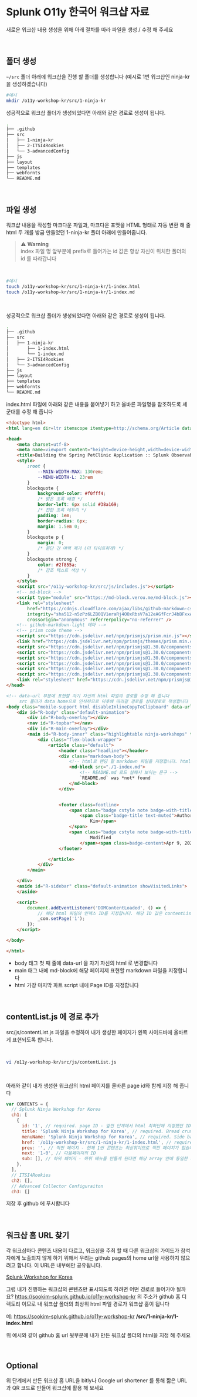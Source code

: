 # Splunk O11y 한국어 워크샵 자료

새로운 워크샵 내용 생성을 위해 아래 절차를 따라 파일을 생성 / 수정 해 주세요

<br>

## 폴더 생성

`~/src` 폴더 아래에 워크샵을 진행 할 폴더를 생성합니다 (예시로 1번 워크샵인 ninja-kr을 생성하겠습니다)

```bash
#예시
mkdir /o11y-workshop-kr/src/1-ninja-kr
```

성공적으로 워크샵 폴더가 생성되었다면 아래와 같은 경로로 생성이 됩니다.

```bash
.
├── .github
├── src
│   ├── 1-ninja-kr
│   ├── 2-ITSI4Rookies
│   └── 3-advancedConfig
├── js
├── layout
├── templates
├── webfornts
└── README.md

```

<br>

## 파일 생성

워크샵 내용을 작성할 마크다운 파일과, 마크다운 포맷을 HTML 형태로 자동 변환 해 줄 html 두 개를 방금 만들었던 1-ninja-kr 폴더 아래에 만들어줍니다.
<br>

> ⚠️ **Warning** <br>
> index 파일 명 앞부분에 prefix로 들어가는 id 값은 항상 자신이 위치한 폴더의 id 를 따라갑니다

<br>

```bash
#예시
touch /o11y-workshop-kr/src/1-ninja-kr/1-index.html
touch /o11y-workshop-kr/src/1-ninja-kr/1-index.md
```

<br>

성공적으로 워크샵 폴더가 생성되었다면 아래와 같은 경로로 생성이 됩니다.

```bash
.
├── .github
├── src
│   ├── 1-ninja-kr
│       ├── 1-index.html
│       └── 1-index.md
│   ├── 2-ITSI4Rookies
│   └── 3-advancedConfig
├── js
├── layout
├── templates
├── webfornts
└── README.md

```

index.html 파일에 아래와 같은 내용을 붙여넣기 하고 올바른 파일명을 참조하도록 세 군대를 수정 해 줍니다

```html
<!doctype html>
<html lang=en dir=ltr itemscope itemtype=http://schema.org/Article data-r-output-format=html>

<head>
    <meta charset=utf-8>
    <meta name=viewport content="height=device-height,width=device-width,initial-scale=1,minimum-scale=1">
    <title>Building the Spring PetClinic Application :: Splunk Observability Cloud Workshops</title>
    <style>
        :root {
            --MAIN-WIDTH-MAX: 130rem;
            --MENU-WIDTH-L: 23rem
        }
        blockquote {
            background-color: #f0fff4;
            /* 밝은 초록 배경 */
            border-left: 6px solid #38a169;
            /* 진한 초록 테두리 */
            padding: 1em;
            border-radius: 6px;
            margin: 1.5em 0;
        }
        blockquote p {
            margin: 0;
            /* 문단 간 여백 제거 (더 타이트하게) */
        }
        blockquote strong {
            color: #2f855a;
            /* 강조 텍스트 색상 */
        }
    </style>
    <script src="/o11y-workshop-kr/src/js/includes.js"></script>
    <!-- md-block -->
    <script type="module" src="https://md-block.verou.me/md-block.js"></script>
    <link rel="stylesheet"
        href="https://cdnjs.cloudflare.com/ajax/libs/github-markdown-css/5.2.0/github-markdown-light.css"
        integrity="sha512-n5zPz6LZB0QV1eraRj4OOxRbsV7a12eAGfFcrJ4bBFxxAwwYDp542z5M0w24tKPEhKk2QzjjIpR5hpOjJtGGoA=="
        crossorigin="anonymous" referrerpolicy="no-referrer" />
    <!-- github-markdown-light 테마 -->
    <!-- prism code theme -->
    <script src="https://cdn.jsdelivr.net/npm/prismjs/prism.min.js"></script>
    <link href="https://cdn.jsdelivr.net/npm/prismjs/themes/prism.min.css" rel="stylesheet">
    <script src="https://cdn.jsdelivr.net/npm/prismjs@1.30.0/components/prism-bash.min.js"></script>
    <script src="https://cdn.jsdelivr.net/npm/prismjs@1.30.0/components/prism-javascript.min.js"></script>
    <script src="https://cdn.jsdelivr.net/npm/prismjs@1.30.0/components/prism-python.min.js"></script>
    <script src="https://cdn.jsdelivr.net/npm/prismjs@1.30.0/components/prism-json.min.js"></script>
    <script src="https://cdn.jsdelivr.net/npm/prismjs@1.30.0/components/prism-yaml.min.js"></script>
    <script src="https://cdn.jsdelivr.net/npm/prismjs@1.30.0/components/prism-go.min.js"></script>
    <link rel="stylesheet" href="https://cdn.jsdelivr.net/npm/prismjs@1.30.0/themes/prism.min.css">
</head>

<!-- data-url 부분에 표현할 자기 자신의 html 파일의 경로를 수정 해 줍니다
     src 폴더가 data home으로 인식하므로 이후에 따라갈 경로를 상대경로로 작성합니다 -->
<body class="mobile-support html disableInlineCopyToClipboard" data-url="1-ninja-kr/1-index.html">
    <div id="R-body" class="default-animation">
        <div id="R-body-overlay"></div>
        <nav id="R-topbar"></nav>
        <div id="R-main-overlay"></div>
        <main id="R-body-inner" class="highlightable ninja-workshops" tabindex=-1>
            <div class="flex-block-wrapper">
                <article class="default">
                    <header class="headline"></header>
                    <div class="markdown-body">
                        <!-- html로 랜딩 할 markdown 파일을 지정합니다. html과 md는 항상 같은 경로에 있을 것이므로 ./ 이후에 인덱스 파일 이름만 좀 신경써서 적어줍니다 -->
                        <md-block src="./1-index.md">
                            <!-- README.md 로드 실패시 보이는 문구 -->
                            `README.md` was *not* found
                        </md-block>
                    </div>


                    <footer class=footline>
                        <span class="badge cstyle note badge-with-title">
                            <span class="badge-title text-muted">Authors</span><span class="badge-content">SooKyung
                                Kim</span>
                        </span>
                        <span class="badge cstyle note badge-with-title"><span class=badge-title class=text-muted>Last
                                Modified
                            </span><span class=badge-content>Apr 9, 2025</span></span>
                    </footer>

                </article>
            </div>
        </main>

    </div>
    <aside id="R-sidebar" class="default-animation showVisitedLinks">
    </aside>

    <script>
        document.addEventListener('DOMContentLoaded', () => {
            // 해당 html 파일의 인덱스 ID를 지정합니다. 해당 ID 값은 contentList.js 파일에도 적용되므로 유니크하게 적어줍니다
            _com.setPage('1');
        });
    </script>

</body>

</html>
```

- body 태그 첫 째 줄에 data-url 을 자기 자신의 html 로 변경합니다
- main 태그 내에 md-block에 해당 페이지제 표현할 markdown 파일을 지정합니다
- html 가장 마지막 파트 script 내에 Page ID를 지정합니다

<br>

## contentList.js 에 경로 추가

src/js/contentList.js 파일을 수정하여 내가 생성한 페이지가 왼쪽 사이드바에 올바르게 표현되도록 합니다.

<br>

```bash
vi /o11y-workshop-kr/src/js/contentList.js
```

<br>

아래와 같이 내가 생성한 워크샵의 html 페이지를 올바른 page id와 함께 지정 해 줍니다

```js
var CONTENTS = {
  // Splunk Ninja Workshop for Korea
  ch1: [
    {
      id: '1', // required. page ID - 앞전 단계에서 html 최하단에 지정했던 ID를 적어줍니다
      title: 'Splunk Ninja Workshop for Korea', // required. Bread crumbs text
      menuName: 'Splunk Ninja Workshop for Korea', // required. Side bar text
      href: '/o11y-workshop-kr/src/1-ninja-kr/1-index.html', // required. HTML file path. 사이드바 메뉴를 눌렀을때 표현될 html 파일 경로입니다.
      prev: '', // 직전 페이지 - 현재 1번 콘텐츠는 최상위이므로 직전 페이지가 없습니다
      next: '1-0', // 다음페이지의 ID
      sub: [], // 하위 페이지 - 하위 메뉴를 만들게 된다면 해당 array 안에 동일한 페이지 설정을 넣어줍니다
    },
  ],
  // ITSI4Rookies
  ch2: [],
  // Advanced Collector Configuraiton
  ch3: []
```

저장 후 github 에 푸시합니다

<br>

## 워크샵 홈 URL 찾기

각 워크샵마다 콘텐츠 내용이 다르고, 워크샵을 주최 할 때 다른 워크샵의 가이드가 참석자에게 노출되지 않게 하기 위해서 우리는 github pages의 home url을 사용하지 않으려고 합니다.
이 URL은 내부에만 공유됩니다.

[Splunk Workshop for Korea](https://sookim-splunk.github.io/o11y-workshop-kr)

그럼 내가 진행하는 워크샵의 콘텐츠만 표시되도록 하려면 어떤 경로로 들어가야 될까요?
https://sookim-splunk.github.io/o11y-workshop-kr 의 주소가 github 홈 디렉토리 이므로 내 워크샵 폴더의 최상위 html 파일 경로가 워크샵 홈이 됩니다

예: https://sookim-splunk.github.io/o11y-workshop-kr **/src/1-ninja-kr/1-index.html**

위 예시와 같이 github 홈 url 뒷부분에 내가 만든 워크샵 폴더의 html을 지정 해 주세요

<br>

## Optional

위 단계에서 만든 워크샵 홈 URL을 bitly나 Google url shortener 를 통해 짧은 URL과 QR 코드로 만들어 워크샵에 활용 해 보세요
